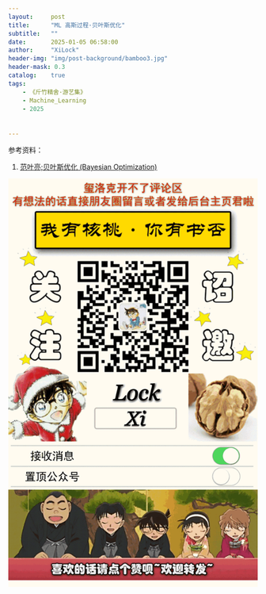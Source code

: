 ```yaml
---
layout:     post
title:      "ML 高斯过程·贝叶斯优化"
subtitle:   ""
date:       2025-01-05 06:58:00
author:     "XiLock"
header-img: "img/post-background/bamboo3.jpg"
header-mask: 0.3
catalog:    true
tags:
    - 《斤竹精舍·游艺集》
    - Machine_Learning
    - 2025


---
```




参考资料：
1. [范叶亮;贝叶斯优化 (Bayesian Optimization)](https://leovan.me/cn/2020/06/bayesian-optimization/)


![](/img/wc-tail.GIF)
